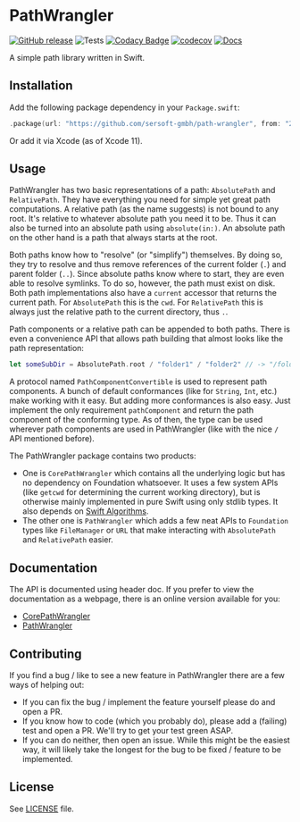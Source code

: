 # PathWrangler

[![GitHub release](https://img.shields.io/github/release/sersoft-gmbh/path-wrangler.svg?style=flat)](https://github.com/sersoft-gmbh/path-wrangler/releases/latest)
![Tests](https://github.com/sersoft-gmbh/path-wrangler/workflows/Tests/badge.svg)
[![Codacy Badge](https://api.codacy.com/project/badge/Grade/2c8e4e87ed7c4b9b9be446aa2e14b787)](https://www.codacy.com/gh/sersoft-gmbh/path-wrangler?utm_source=github.com&amp;utm_medium=referral&amp;utm_content=sersoft-gmbh/path-wrangler&amp;utm_campaign=Badge_Grade)
[![codecov](https://codecov.io/gh/sersoft-gmbh/path-wrangler/branch/master/graph/badge.svg)](https://codecov.io/gh/sersoft-gmbh/path-wrangler)
[![Docs](https://img.shields.io/badge/-documentation-informational)](https://sersoft-gmbh.github.io/path-wrangler)

A simple path library written in Swift.

## Installation

Add the following package dependency in your `Package.swift`:
```swift
.package(url: "https://github.com/sersoft-gmbh/path-wrangler", from: "2.0.0"),
```

Or add it via Xcode (as of Xcode 11).

## Usage

PathWrangler has two basic representations of a path: `AbsolutePath` and `RelativePath`. They have everything you need for simple yet great path computations.
A relative path (as the name suggests) is not bound to any root. It's relative to whatever absolute path you need it to be.
Thus it can also be turned into an absolute path using `absolute(in:)`.
An absolute path on the other hand is a path that always starts at the root.

Both paths know how to "resolve" (or "simplify") themselves. By doing so, they try to resolve and thus remove references of the current folder (`.`) and parent folder (`..`).
Since absolute paths know where to start, they are even able to resolve symlinks. To do so, however, the path must exist on disk.
Both path implementations also have a `current` accessor that returns the current path.
For `AbsolutePath` this is the `cwd`. For `RelativePath` this is always just the relative path to the current directory, thus `.`.

Path components or a relative path can be appended to both paths. There is even a convenience API that allows path building that almost looks like the path representation:
```swift
let someSubDir = AbsolutePath.root / "folder1" / "folder2" // -> "/folder1/folder2"
```

A protocol named `PathComponentConvertible` is used to represent path components. A bunch of default conformances (like for `String`, `Int`, etc.) make working with it easy.
But adding more conformances is also easy. Just implement the only requirement `pathComponent` and return the path component of the conforming type.
As of then, the type can be used wherever path components are used in PathWrangler (like with the nice `/` API mentioned before).

The PathWrangler package contains two products:

-   One is `CorePathWrangler` which contains all the underlying logic but has no dependency on Foundation whatsoever.
     It uses a few system APIs (like `getcwd` for determining the current working directory), but is otherwise mainly implemented in pure Swift using only stdlib types.
     It also depends on [Swift Algorithms](https://github.com/apple/swift-algorithms).
-   The other one is `PathWrangler`  which adds a few neat APIs to `Foundation` types like `FileManager` or `URL`
     that make interacting with `AbsolutePath` and `RelativePath` easier.

## Documentation

The API is documented using header doc. If you prefer to view the documentation as a webpage, there is an online version available for you:

-   [CorePathWrangler](https://sersoft-gmbh.github.io/path-wrangler/main/documentation/corepathwrangler)
-   [PathWrangler](https://sersoft-gmbh.github.io/path-wrangler/main/documentation/pathwrangler)

## Contributing

If you find a bug / like to see a new feature in PathWrangler there are a few ways of helping out:

-   If you can fix the bug / implement the feature yourself please do and open a PR.
-   If you know how to code (which you probably do), please add a (failing) test and open a PR. We'll try to get your test green ASAP.
-   If you can do neither, then open an issue. While this might be the easiest way, it will likely take the longest for the bug to be fixed / feature to be implemented.

## License

See [LICENSE](./LICENSE) file.

